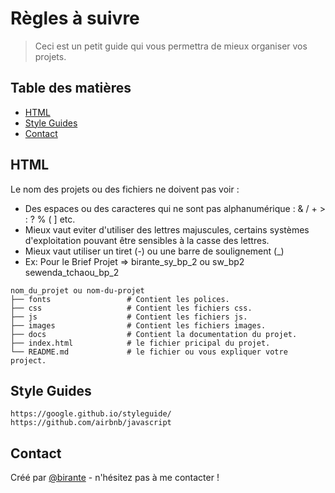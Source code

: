 # Règles à suivre
> Ceci est un petit guide qui vous permettra de mieux organiser vos projets.

## Table des matières

* [HTML](#html)
* [Style Guides](#style-guides)
* [Contact](#contact)


## HTML
 
Le nom des projets ou des fichiers ne doivent pas voir : 
   - Des espaces ou des caracteres qui ne sont pas alphanumérique : & / + > : ? % ( ] etc.
   - Mieux vaut eviter d'utiliser des lettres majuscules, certains systèmes d'exploitation pouvant être sensibles à la casse des lettres. 
   - Mieux vaut utiliser un tiret (-) ou une barre de soulignement (_)
   - Ex: Pour le Brief Projet => birante_sy_bp_2 ou sw_bp2 sewenda_tchaou_bp_2
   
    nom_du_projet ou nom-du-projet
    ├── fonts                 # Contient les polices.
    ├── css                   # Contient les fichiers css.
    ├── js                    # Contient les fichiers js.
    ├── images                # Contient les fichiers images.
    ├── docs                  # Contient la documentation du projet.
    ├── index.html            # le fichier pricipal du projet.
    └── README.md             # le fichier ou vous expliquer votre project.
    

## Style Guides

    https://google.github.io/styleguide/
    https://github.com/airbnb/javascript
    

## Contact

Créé par [@birante](https://twitter.com/sybirante) - n'hésitez pas à me contacter !
